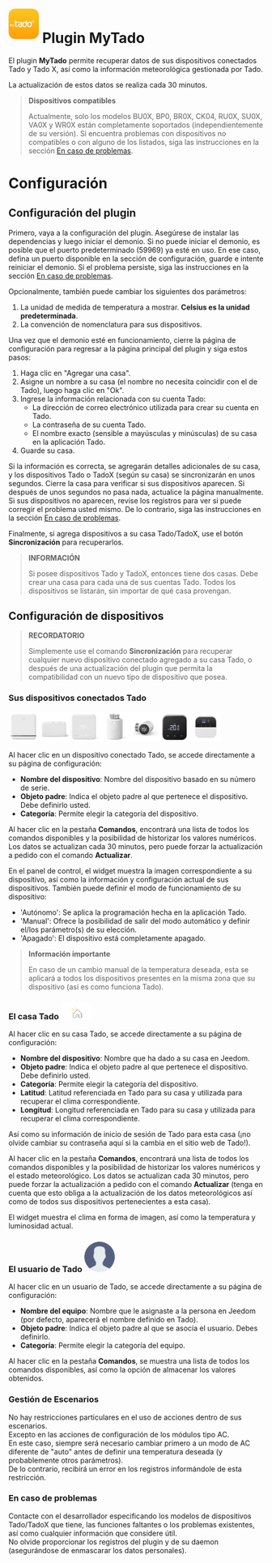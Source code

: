 # <img src="../images/MyTado_icon.png" width="60"/> Plugin MyTado

El plugin **MyTado** permite recuperar datos de sus dispositivos conectados Tado y Tado X, así como la información meteorológica gestionada por Tado.

La actualización de estos datos se realiza cada 30 minutos.

>**Dispositivos compatibles**
>
>Actualmente, solo los modelos BU0X, BP0, BR0X, CK04, RU0X, SU0X, VA0X y WR0X están completamente soportados (independientemente de su versión).
>Si encuentra problemas con dispositivos no compatibles o con alguno de los listados, siga las instrucciones en la sección [En caso de problemas](#En-caso-de-problemas).

# Configuración

## Configuración del plugin

Primero, vaya a la configuración del plugin.
Asegúrese de instalar las dependencias y luego iniciar el demonio.
Si no puede iniciar el demonio, es posible que el puerto predeterminado (59969) ya esté en uso.
En ese caso, defina un puerto disponible en la sección de configuración, guarde e intente reiniciar el demonio.
Si el problema persiste, siga las instrucciones en la sección [En caso de problemas](#En-caso-de-problemas).

Opcionalmente, también puede cambiar los siguientes dos parámetros:
1. La unidad de medida de temperatura a mostrar. **Celsius es la unidad predeterminada**.
2. La convención de nomenclatura para sus dispositivos.

Una vez que el demonio esté en funcionamiento, cierre la página de configuración para regresar a la página principal del plugin y siga estos pasos:
1. Haga clic en "Agregar una casa".
2. Asigne un nombre a su casa (el nombre no necesita coincidir con el de Tado), luego haga clic en "Ok".
3. Ingrese la información relacionada con su cuenta Tado:
    - La dirección de correo electrónico utilizada para crear su cuenta en Tado.
    - La contraseña de su cuenta Tado.
    - El nombre exacto (sensible a mayúsculas y minúsculas) de su casa en la aplicación Tado.
4. Guarde su casa.

Si la información es correcta, se agregarán detalles adicionales de su casa, y los dispositivos Tado o TadoX (según su casa) se sincronizarán en unos segundos.
Cierre la casa para verificar si sus dispositivos aparecen.
Si después de unos segundos no pasa nada, actualice la página manualmente.
Si sus dispositivos no aparecen, revise los registros para ver si puede corregir el problema usted mismo.
De lo contrario, siga las instrucciones en la sección [En caso de problemas](#En-caso-de-problemas).

Finalmente, si agrega dispositivos a su casa Tado/TadoX, use el botón **Sincronización** para recuperarlos.

>**INFORMACIÓN**
>
>Si posee dispositivos Tado y TadoX, entonces tiene dos casas. Debe crear una casa para cada una de sus cuentas Tado.
>Todos los dispositivos se listarán, sin importar de qué casa provengan.

## Configuración de dispositivos

>**RECORDATORIO**
>
>Simplemente use el comando **Sincronización** para recuperar cualquier nuevo dispositivo conectado agregado a su casa Tado, o después de una actualización del plugin que permita la compatibilidad con un nuevo tipo de dispositivo que posea.

### Sus dispositivos conectados Tado
<img src="../images/WR0X.png" width="60"/><img src="../images/BU0X.png" width="60"/><img src="../images/RU0X.png" width="60"/><img src="../images/VA0X.png" width="60"/><img src="../images/VA04.png" width="60"/><img src="../images/RU04.png" width="60"/><img src="../images/CK04.png" width="60"/>

Al hacer clic en un dispositivo conectado Tado, se accede directamente a su página de configuración:

- **Nombre del dispositivo**: Nombre del dispositivo basado en su número de serie.
- **Objeto padre**: Indica el objeto padre al que pertenece el dispositivo. Debe definirlo usted.
- **Categoría**: Permite elegir la categoría del dispositivo.

Al hacer clic en la pestaña **Comandos**, encontrará una lista de todos los comandos disponibles y la posibilidad de historizar los valores numéricos.
Los datos se actualizan cada 30 minutos, pero puede forzar la actualización a pedido con el comando **Actualizar**.

En el panel de control, el widget muestra la imagen correspondiente a su dispositivo, así como la información y configuración actual de sus dispositivos.
También puede definir el modo de funcionamiento de su dispositivo:
- 'Autónomo': Se aplica la programación hecha en la aplicación Tado.
- 'Manual': Ofrece la posibilidad de salir del modo automático y definir el/los parámetro(s) de su elección.
- 'Apagado': El dispositivo está completamente apagado.

>**Información importante**
>
>En caso de un cambio manual de la temperatura deseada, esta se aplicará a todos los dispositivos presentes en la misma zona que su dispositivo (así es como funciona Tado).

### El casa Tado <img src="../images/HomeEq.svg" width="60"/>

Al hacer clic en su casa Tado, se accede directamente a su página de configuración:

- **Nombre del dispositivo**: Nombre que ha dado a su casa en Jeedom.
- **Objeto padre**: Indica el objeto padre al que pertenece el dispositivo. Debe definirlo usted.
- **Categoría**: Permite elegir la categoría del dispositivo.
- **Latitud**: Latitud referenciada en Tado para su casa y utilizada para recuperar el clima correspondiente.
- **Longitud**: Longitud referenciada en Tado para su casa y utilizada para recuperar el clima correspondiente.

Así como su información de inicio de sesión de Tado para esta casa (¡no olvide cambiar su contraseña aquí si la cambia en el sitio web de Tado!).

Al hacer clic en la pestaña **Comandos**, encontrará una lista de todos los comandos disponibles y la posibilidad de historizar los valores numéricos y el estado meteorológico.
Los datos se actualizan cada 30 minutos, pero puede forzar la actualización a pedido con el comando **Actualizar** (tenga en cuenta que esto obliga a la actualización de los datos meteorológicos así como de todos sus dispositivos pertenecientes a esta casa).

El widget muestra el clima en forma de imagen, así como la temperatura y luminosidad actual.

### El usuario de Tado <img src="../images/MyTado_user.png" width="60"/>  

Al hacer clic en un usuario de Tado, se accede directamente a su página de configuración:  
- **Nombre del equipo**: Nombre que le asignaste a la persona en Jeedom (por defecto, aparecerá el nombre definido en Tado).  
- **Objeto padre**: Indica el objeto padre al que se asocia el usuario. Debes definirlo.  
- **Categoría**: Permite elegir la categoría del equipo.  

Al hacer clic en la pestaña **Comandos**, se muestra una lista de todos los comandos disponibles, así como la opción de almacenar los valores obtenidos.  

### Gestión de Escenarios

No hay restricciones particulares en el uso de acciones dentro de sus escenarios.  
Excepto en las acciones de configuración de los módulos tipo AC.  
En este caso, siempre será necesario cambiar primero a un modo de AC diferente de "auto" antes de definir una temperatura deseada (y probablemente otros parámetros).  
De lo contrario, recibirá un error en los registros informándole de esta restricción.

### En caso de problemas

Contacte con el desarrollador especificando los modelos de dispositivos Tado/TadoX que tiene, las funciones faltantes o los problemas existentes, así como cualquier información que considere útil.  
No olvide proporcionar los registros del plugin y de su daemon (asegurándose de enmascarar los datos personales).
